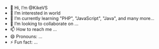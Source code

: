 - 👋 Hi, I’m @KikeVS
- 👀 I’m interested in </dev> world
- 🌱 I’m currently learning "PHP", "JavaScript", "Java", and many more...
- 💞️ I’m looking to collaborate on ...
- 📫 How to reach me ...
- 😄 Pronouns: ...
- ⚡ Fun fact: ...

<!---
KikeVS/KikeVS is a ✨ special ✨ repository because its `README.md` (this file) appears on your GitHub profile.
You can click the Preview link to take a look at your changes.
--->
